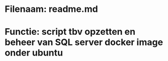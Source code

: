 # Filenaam: readme.md
# Functie: script tbv opzetten en beheer van SQL server docker image onder ubuntu
